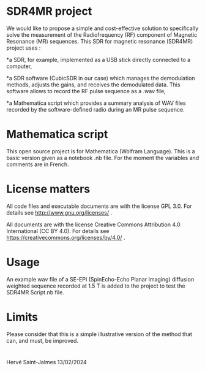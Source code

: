 # SDR4MR project
We would like to propose a simple and cost-effective solution to specifically solve the measurement of the Radiofrequency  (RF) component of Magnetic Resonance (MR) sequences. This  SDR for magnetic resonance (SDR4MR) project uses :

*a SDR, for example, implemented as a USB stick directly connected to a computer,

*a SDR software (CubicSDR in our case) which manages the demodulation methods, adjusts the gains, and receives the demodulated data. This software allows to record the RF pulse sequence as a .wav file,

*a Mathematica script which provides a summary analysis of WAV files recorded by the software-defined radio during an MR pulse sequence. 
# Mathematica script
This open source project is for Mathematica (Wolfram Language). This is a basic version given as a notebook .nb file. For the moment the variables and comments are in French.
# License matters
All code files and executable documents are with the license GPL 3.0. For details see http://www.gnu.org/licenses/ .

All documents are with the license Creative Commons Attribution 4.0 International (CC BY 4.0). For details see https://creativecommons.org/licenses/by/4.0/ .
# Usage
An example wav file of a SE-EPI (SpinEcho-Echo Planar Imaging) diffusion weighted sequence recorded at 1.5 T is added to the project to test the SDR4MR Script.nb file.
# Limits
Please consider that this is a simple illustrative version of the method that can, and must, be improved.
# 
Hervé Saint-Jalmes 13/02/2024
